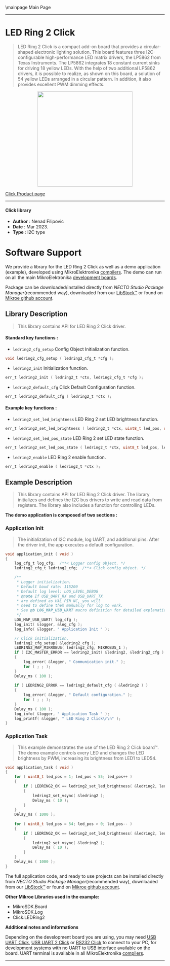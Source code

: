 \mainpage Main Page

---
# LED Ring 2 Click

> LED Ring 2 Click is a compact add-on board that provides 
> a circular-shaped electronic lighting solution. 
> This board features three I2C-configurable high-performance LED matrix drivers, 
> the LP5862 from Texas Instruments. 
> The LP5862 integrates 18 constant current sinks for driving 18 yellow LEDs. 
> With the help of two additional LP5862 drivers, it is possible to realize, 
> as shown on this board, a solution of 54 yellow LEDs arranged in a circular pattern. 
> In addition, it also provides excellent PWM dimming effects.

<p align="center">
  <img src="https://download.mikroe.com/images/click_for_ide/ledring2_click.png" height=300px>
</p>

[Click Product page](https://www.mikroe.com/led-ring-2-click)

---


#### Click library

- **Author**        : Nenad Filipovic
- **Date**          : Mar 2023.
- **Type**          : I2C type


# Software Support

We provide a library for the LED Ring 2 Click
as well as a demo application (example), developed using MikroElektronika
[compilers](https://www.mikroe.com/necto-studio).
The demo can run on all the main MikroElektronika [development boards](https://www.mikroe.com/development-boards).

Package can be downloaded/installed directly from *NECTO Studio Package Manager*(recommended way), downloaded from our [LibStock&trade;](https://libstock.mikroe.com) or found on [Mikroe github account](https://github.com/MikroElektronika/mikrosdk_click_v2/tree/master/clicks).

## Library Description

> This library contains API for LED Ring 2 Click driver.

#### Standard key functions :

- `ledring2_cfg_setup` Config Object Initialization function.
```c
void ledring2_cfg_setup ( ledring2_cfg_t *cfg );
```

- `ledring2_init` Initialization function.
```c
err_t ledring2_init ( ledring2_t *ctx, ledring2_cfg_t *cfg );
```

- `ledring2_default_cfg` Click Default Configuration function.
```c
err_t ledring2_default_cfg ( ledring2_t *ctx );
```

#### Example key functions :

- `ledring2_set_led_brightness` LED Ring 2 set LED brightness function.
```c
err_t ledring2_set_led_brightness ( ledring2_t *ctx, uint8_t led_pos, uint16_t led_brightness );
```

- `ledring2_set_led_pos_state` LED Ring 2 set LED state function.
```c
err_t ledring2_set_led_pos_state ( ledring2_t *ctx, uint8_t led_pos, ledring2_led_state_t led_state );
```

- `ledring2_enable` LED Ring 2 enable function.
```c
err_t ledring2_enable ( ledring2_t *ctx );
```

## Example Description

> This library contains API for LED Ring 2 Click driver.
> The library initializes and defines the I2C bus drivers 
> to write and read data from registers. 
> The library also includes a function for controlling LEDs.

**The demo application is composed of two sections :**

### Application Init

> The initialization of I2C module, log UART, and additional pins.
> After the driver init, the app executes a default configuration.

```c
void application_init ( void ) 
{
    log_cfg_t log_cfg;  /**< Logger config object. */
    ledring2_cfg_t ledring2_cfg;  /**< Click config object. */

    /** 
     * Logger initialization.
     * Default baud rate: 115200
     * Default log level: LOG_LEVEL_DEBUG
     * @note If USB_UART_RX and USB_UART_TX 
     * are defined as HAL_PIN_NC, you will 
     * need to define them manually for log to work. 
     * See @b LOG_MAP_USB_UART macro definition for detailed explanation.
     */
    LOG_MAP_USB_UART( log_cfg );
    log_init( &logger, &log_cfg );
    log_info( &logger, " Application Init " );

    // Click initialization.
    ledring2_cfg_setup( &ledring2_cfg );
    LEDRING2_MAP_MIKROBUS( ledring2_cfg, MIKROBUS_1 );
    if ( I2C_MASTER_ERROR == ledring2_init( &ledring2, &ledring2_cfg ) ) 
    {
        log_error( &logger, " Communication init." );
        for ( ; ; );
    }
    Delay_ms ( 100 );
    
    if ( LEDRING2_ERROR == ledring2_default_cfg ( &ledring2 ) )
    {
        log_error( &logger, " Default configuration." );
        for ( ; ; );
    }
    Delay_ms ( 100 );
    log_info( &logger, " Application Task " );
    log_printf( &logger, " LED Ring 2 Click\r\n" );
}
```

### Application Task

> This example demonstrates the use of the LED Ring 2 Click board™.
> The demo example controls every LED and changes the LED brightness by PWM,
> increasing its brightness from LED1 to LED54.

```c
void application_task ( void ) 
{
    for ( uint8_t led_pos = 1; led_pos < 55; led_pos++ )
    {
        if ( LEDRING2_OK == ledring2_set_led_brightness( &ledring2, led_pos, ( led_pos * 100 ) + 255 ) )
        {
            ledring2_set_vsync( &ledring2 );
            Delay_ms ( 10 );
        }
    }
    Delay_ms ( 1000 );
    
    for ( uint8_t led_pos = 54; led_pos > 0; led_pos-- )
    {
        if ( LEDRING2_OK == ledring2_set_led_brightness( &ledring2, led_pos, 0 ) )
        {
            ledring2_set_vsync( &ledring2 );
            Delay_ms ( 10 );
        }
    }
    Delay_ms ( 1000 );
}
```

The full application code, and ready to use projects can be installed directly from *NECTO Studio Package Manager*(recommended way), downloaded from our [LibStock&trade;](https://libstock.mikroe.com) or found on [Mikroe github account](https://github.com/MikroElektronika/mikrosdk_click_v2/tree/master/clicks).

**Other Mikroe Libraries used in the example:**

- MikroSDK.Board
- MikroSDK.Log
- Click.LEDRing2

**Additional notes and informations**

Depending on the development board you are using, you may need
[USB UART Click](https://www.mikroe.com/usb-uart-click),
[USB UART 2 Click](https://www.mikroe.com/usb-uart-2-click) or
[RS232 Click](https://www.mikroe.com/rs232-click) to connect to your PC, for
development systems with no UART to USB interface available on the board. UART
terminal is available in all MikroElektronika
[compilers](https://shop.mikroe.com/compilers).

---
